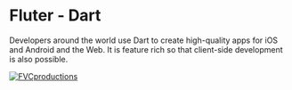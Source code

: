 # Fluter - Dart
Developers around the world use Dart to create high-quality apps for iOS and Android and the Web. It is feature rich so that client-side development is also possible.



<a href="https://www.amazon.com/Flutter-Action-Eric-Windmill/dp/1617296147"><img src="https://images-na.ssl-images-amazon.com/images/I/41Ckz9mfgmL._SX397_BO1,204,203,200_.jpg" title="FVCproductions" alt="FVCproductions"></a>



